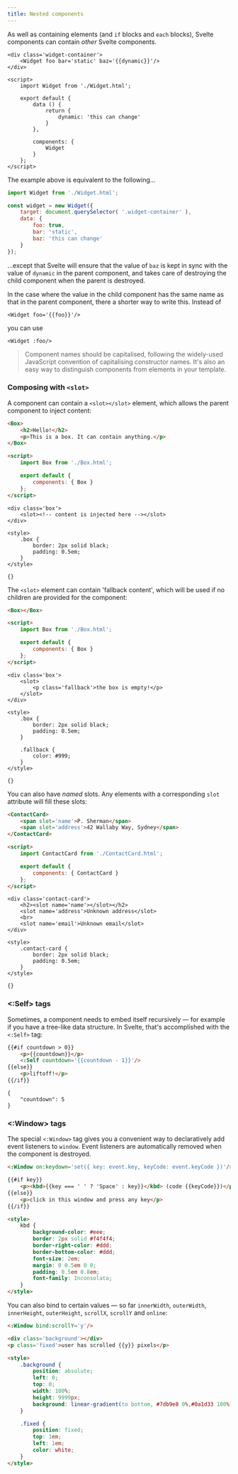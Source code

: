 ```yaml
---
title: Nested components
---
```


As well as containing elements (and `if` blocks and `each` blocks), Svelte components can contain *other* Svelte components.

```html-no-repl
<div class='widget-container'>
	<Widget foo bar='static' baz='{{dynamic}}'/>
</div>

<script>
	import Widget from './Widget.html';

	export default {
		data () {
			return {
				dynamic: 'this can change'
			}
		},

		components: {
			Widget
		}
	};
</script>
```

The example above is equivalent to the following...

```js
import Widget from './Widget.html';

const widget = new Widget({
	target: document.querySelector( '.widget-container' ),
	data: {
		foo: true,
		bar: 'static',
		baz: 'this can change'
	}
});
```

...except that Svelte will ensure that the value of `baz` is kept in sync with the value of `dynamic` in the parent component, and takes care of destroying the child component when the parent is destroyed.

In the case where the value in the child component has the same name as that in the parent component, there a shorter way to write this. Instead of

```html-no-repl
<Widget foo='{{foo}}'/>
```

you can use

```html-no-repl
<Widget :foo/>
```

> Component names should be capitalised, following the widely-used JavaScript convention of capitalising constructor names. It's also an easy way to distinguish components from elements in your template.


### Composing with `<slot>`

A component can contain a `<slot></slot>` element, which allows the parent component to inject content:

```html
<Box>
	<h2>Hello!</h2>
	<p>This is a box. It can contain anything.</p>
</Box>

<script>
	import Box from './Box.html';

	export default {
		components: { Box }
	};
</script>
```

```html-nested-Box
<div class='box'>
	<slot><!-- content is injected here --></slot>
</div>

<style>
	.box {
		border: 2px solid black;
		padding: 0.5em;
	}
</style>
```

```hidden-data
{}
```

The `<slot>` element can contain 'fallback content', which will be used if no children are provided for the component:

```html
<Box></Box>

<script>
	import Box from './Box.html';

	export default {
		components: { Box }
	};
</script>
```

```html-nested-Box
<div class='box'>
	<slot>
		<p class='fallback'>the box is empty!</p>
	</slot>
</div>

<style>
	.box {
		border: 2px solid black;
		padding: 0.5em;
	}

	.fallback {
		color: #999;
	}
</style>
```

```hidden-data
{}
```

You can also have *named* slots. Any elements with a corresponding `slot` attribute will fill these slots:

```html
<ContactCard>
	<span slot='name'>P. Sherman</span>
	<span slot='address'>42 Wallaby Way, Sydney</span>
</ContactCard>

<script>
	import ContactCard from './ContactCard.html';

	export default {
		components: { ContactCard }
	};
</script>
```

```html-nested-ContactCard
<div class='contact-card'>
	<h2><slot name='name'></slot></h2>
	<slot name='address'>Unknown address</slot>
	<br>
	<slot name='email'>Unknown email</slot>
</div>

<style>
	.contact-card {
		border: 2px solid black;
		padding: 0.5em;
	}
</style>
```

```hidden-data
{}
```


### <:Self> tags

Sometimes, a component needs to embed itself recursively — for example if you have a tree-like data structure. In Svelte, that's accomplished with the `<:Self>` tag:

```html
{{#if countdown > 0}}
	<p>{{countdown}}</p>
	<:Self countdown='{{countdown - 1}}'/>
{{else}}
	<p>liftoff!</p>
{{/if}}
```

```hidden-data
{
	"countdown": 5
}
```



### <:Window> tags

The special `<:Window>` tag gives you a convenient way to declaratively add event listeners to `window`. Event listeners are automatically removed when the component is destroyed.

```html
<:Window on:keydown='set({ key: event.key, keyCode: event.keyCode })'/>

{{#if key}}
	<p><kbd>{{key === ' ' ? 'Space' : key}}</kbd> (code {{keyCode}})</p>
{{else}}
	<p>click in this window and press any key</p>
{{/if}}

<style>
	kbd {
		background-color: #eee;
		border: 2px solid #f4f4f4;
		border-right-color: #ddd;
		border-bottom-color: #ddd;
		font-size: 2em;
		margin: 0 0.5em 0 0;
		padding: 0.5em 0.8em;
		font-family: Inconsolata;
	}
</style>
```

You can also bind to certain values — so far `innerWidth`, `outerWidth`, `innerHeight`, `outerHeight`, `scrollX`, `scrollY` and `online`:

```html
<:Window bind:scrollY='y'/>

<div class='background'></div>
<p class='fixed'>user has scrolled {{y}} pixels</p>

<style>
	.background {
		position: absolute;
		left: 0;
		top: 0;
		width: 100%;
		height: 9999px;
		background: linear-gradient(to bottom, #7db9e8 0%,#0a1d33 100%);
	}

	.fixed {
		position: fixed;
		top: 1em;
		left: 1em;
		color: white;
	}
</style>
```